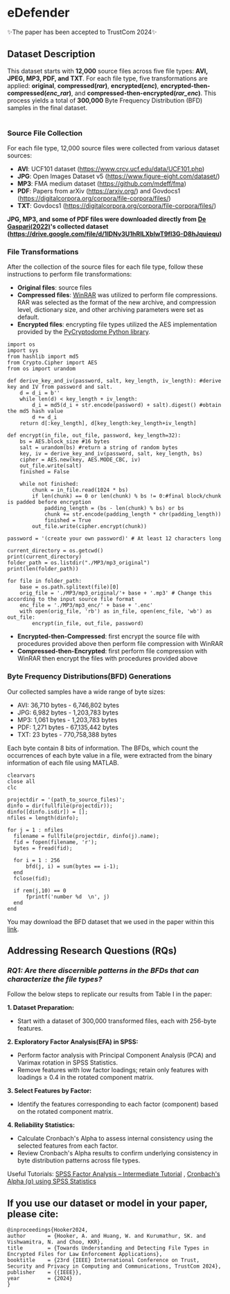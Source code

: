 # eDefender
✨The paper has been accepted to TrustCom 2024✨

## Dataset Description
This dataset starts with **12,000** source files across five file types: **AVI, JPEG, MP3, PDF, and TXT**. For each file type, five transformations are applied: **original**, **compressed(_rar_)**, **encrypted(_enc_)**, **encrypted-then-compressed(_enc_rar_)**, and **compressed-then-encrypted(_rar_enc_)**. This process yields a total of **300,000** Byte Frequency Distribution (BFD) samples in the final dataset.<br />
<br />
### Source File Collection
For each file type, 12,000 source files were collected from various dataset sources:<br />
- **AVI**: UCF101 dataset (https://www.crcv.ucf.edu/data/UCF101.php)
- **JPG**: Open Images Dataset v5 (https://www.figure-eight.com/dataset/)
- **MP3**: FMA medium dataset (https://github.com/mdeff/fma)
- **PDF**: Papers from arXiv (https://arxiv.org/) and Govdocs1 (https://digitalcorpora.org/corpora/file-corpora/files/)
- **TXT**: Govdocs1 (https://digitalcorpora.org/corpora/file-corpora/files/)

**JPG, MP3, and some of PDF files were downloaded directly from [De Gaspari(2022)](https://link.springer.com/article/10.1007/s00521-022-07586-7)'s collected dataset (https://drive.google.com/file/d/1IDNv3U1hRILXblwT9fI3G-D8hJquiequ)**

### File Transformations
After the collection of the source files for each file type, follow these instructions to perform file transformations:
- **Original files**: source files
- **Compressed files**: [WinRAR](https://www.win-rar.com/create-rar-archive.html?&L=0) was utilized to perform file compressions. RAR was selected as the format of the new archive, and compression level, dictionary size, and other archiving parameters were set as default.
- **Encrypted files**: encrypting file types utilized the AES implementation provided by the [PyCryptodome Python library](https://pycryptodome.readthedocs.io/en/latest/src/cipher/aes.html).

```
import os
import sys
from hashlib import md5
from Crypto.Cipher import AES
from os import urandom

def derive_key_and_iv(password, salt, key_length, iv_length): #derive key and IV from password and salt.
    d = d_i = b''
    while len(d) < key_length + iv_length:
        d_i = md5(d_i + str.encode(password) + salt).digest() #obtain the md5 hash value
        d += d_i
    return d[:key_length], d[key_length:key_length+iv_length]

def encrypt(in_file, out_file, password, key_length=32):
    bs = AES.block_size #16 bytes
    salt = urandom(bs) #return a string of random bytes
    key, iv = derive_key_and_iv(password, salt, key_length, bs)
    cipher = AES.new(key, AES.MODE_CBC, iv)
    out_file.write(salt)
    finished = False

    while not finished:
        chunk = in_file.read(1024 * bs) 
        if len(chunk) == 0 or len(chunk) % bs != 0:#final block/chunk is padded before encryption
            padding_length = (bs - len(chunk) % bs) or bs
            chunk += str.encode(padding_length * chr(padding_length))
            finished = True
        out_file.write(cipher.encrypt(chunk))

password = '(create your own password)' # At least 12 characters long

current_directory = os.getcwd()
print(current_directory)
folder_path = os.listdir("./MP3/mp3_original")
print(len(folder_path))

for file in folder_path:
    base = os.path.splitext(file)[0]
    orig_file = './MP3/mp3_original/'+ base + '.mp3' # Change this according to the input source file format
    enc_file = './MP3/mp3_enc/' + base + '.enc'
    with open(orig_file, 'rb') as in_file, open(enc_file, 'wb') as out_file:
        encrypt(in_file, out_file, password)
```
- **Encrypted-then-Compressed**: first encrypt the source file with procedures provided above then perform file compression with WinRAR
- **Compressed-then-Encrypted**: first perform file compression with WinRAR then encrypt the files with procedures provided above

### Byte Frequency Distributions(BFD) Generations
Our collected samples have a wide range of byte sizes:
- AVI: 36,710 bytes - 6,746,802 bytes
- JPG: 6,982 bytes - 1,203,783 bytes
- MP3: 1,061 bytes - 1,203,783 bytes
- PDF: 1,271 bytes - 67,135,442 bytes
- TXT: 23 bytes - 770,758,388 bytes
  
Each byte contain 8 bits of information. The BFDs, which count the occurrences of each byte value in a file, were extracted from the binary information of each file using MATLAB.
```
clearvars
close all
clc

projectdir = '(path_to_source_files)';
dinfo = dir(fullfile(projectdir));
dinfo([dinfo.isdir]) = [];
nfiles = length(dinfo);

for j = 1 : nfiles
  filename = fullfile(projectdir, dinfo(j).name);
  fid = fopen(filename, 'r');
  bytes = fread(fid);

  for i = 1 : 256
      bfd(j, i) = sum(bytes == i-1);
  end
  fclose(fid);
  
  if rem(j,10) == 0
      fprintf('number %d  \n', j)
  end
end
```
You may download the BFD dataset that we used in the paper within this [link](https://utsacloud-my.sharepoint.com/:u:/g/personal/wenjian_huang_my_utsa_edu/EfmTAPLyGfFPuGpy4Re8sf0BhbjbRbX3sPvDNkM4QC3O4Q?e=D5SfKA).

## Addressing Research Questions (RQs)

### _RQ1: Are there discernible patterns in the BFDs that can characterize the file types?_
Follow the below steps to replicate our results from Table I in the paper:

**1. Dataset Preparation:**
- Start with a dataset of 300,000 transformed files, each with 256-byte features.

**2. Exploratory Factor Analysis(EFA) in SPSS:**
- Perform factor analysis with Principal Component Analysis (PCA) and Varimax rotation in SPSS Statistics.
- Remove features with low factor loadings; retain only features with loadings ≥ 0.4 in the rotated component matrix.

**3. Select Features by Factor:**
- Identify the features corresponding to each factor (component) based on the rotated component matrix.

**4. Reliability Statistics:**
- Calculate Cronbach's Alpha to assess internal consistency using the selected features from each factor.
- Review Cronbach's Alpha results to confirm underlying consistency in byte distribution patterns across file types.

Useful Tutorials:
[SPSS Factor Analysis – Intermediate Tutorial](https://www.spss-tutorials.com/spss-factor-analysis-intermediate-tutorial/) , 
[Cronbach's Alpha (α) using SPSS Statistics](https://statistics.laerd.com/spss-tutorials/cronbachs-alpha-using-spss-statistics.php#interpreting)

## If you use our dataset or model in your paper, please cite:
```
@inproceedings{Hooker2024,
author       = {Hooker, A. and Huang, W. and Kurumathur, SK. and Vishwamitra, N. and Choo, KKR},
title        = {Towards Understanding and Detecting File Types in Encrypted Files for Law Enforcement Applications},
booktitle    = {23rd {IEEE} International Conference on Trust, Security and Privacy in Computing and Communications, TrustCom 2024},
publisher    = {{IEEE}},
year         = {2024}
}
```
